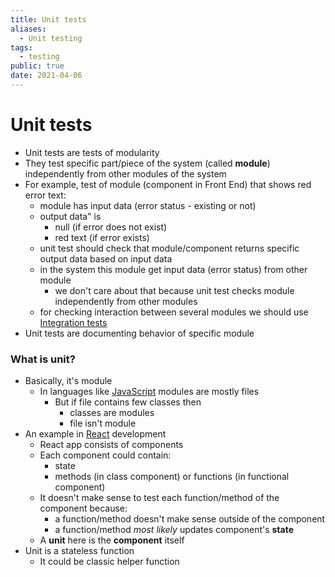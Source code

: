 ```yaml
---
title: Unit tests
aliases:
  - Unit testing
tags:
  - testing
public: true
date: 2021-04-06
---
```


# Unit tests

* Unit tests are tests of modularity
* They test specific part/piece of the system (called **module**) independently from other modules of the system
* For example, test of module (component in Front End) that shows red error text:
  * module has input data (error status - existing or not)
  * output data" is
    * null (if error does not exist)
    * red text (if error exists)
  * unit test should check that module/component returns specific output data based on input data
  * in the system this module get input data (error status) from other module
    * we don't care about that because unit test checks module independently from other modules
  * for checking interaction between several modules we should use [Integration tests](Integration%20tests.md)
* Unit tests are documenting behavior of specific module

### What is unit?

* Basically, it's module
  * In languages like [JavaScript](JavaScript.md) modules are mostly files
    * But if file contains few classes then
      * classes are modules
      * file isn't module
* An example in [React](React.md) development
  * React app consists of components
  * Each component could contain:
    * state
    * methods (in class component) or functions (in functional component)
  * It doesn't make sense to test each function/method of the component because:
    * a function/method doesn't make sense outside of the component
    * a function/method *most likely* updates component's **state**
  * A **unit** here is the **component** itself
* Unit is a stateless function
  * It could be classic helper function
